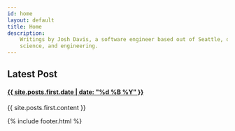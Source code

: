 ```yaml
---
id: home
layout: default
title: Home
description:
    Writings by Josh Davis, a software engineer based out of Seattle, on programming,
    science, and engineering.
---
```


<h2>Latest Post <i class="icon-double-angle-right"></i></h2>

<h4>
    <a href="{{ site.posts.first.url }}">
        {{ site.posts.first.date | date: "%d %B %Y" }}
    </a>
</h4>

{{ site.posts.first.content }}


{% include footer.html %}
